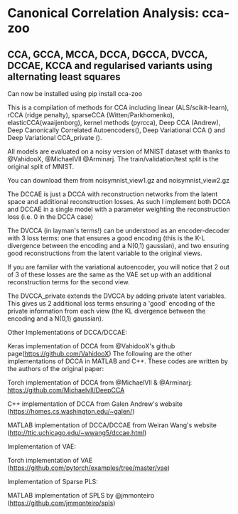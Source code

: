 # Canonical Correlation Analysis: cca-zoo
## CCA, GCCA, MCCA, DCCA, DGCCA, DVCCA, DCCAE, KCCA and regularised variants using alternating least squares

Can now be installed using pip install cca-zoo

This is a compilation of methods for CCA including linear (ALS/scikit-learn), rCCA (ridge penalty), sparseCCA (Witten/Parkhomenko), elasticCCA(waaijenborg), kernel methods (pyrcca), Deep CCA (Andrew), Deep Canonically Correlated Autoencoders(), Deep Variational CCA () and Deep Variational CCA_private ().

All models are evaluated on a noisy version of MNIST dataset with thanks to @VahidooX, @MichaelVll @Arminarj. The train/validation/test split is the original split of MNIST.

You can download them from noisymnist_view1.gz and noisymnist_view2.gz

The DCCAE is just a DCCA with reconstruction networks from the latent space and additional reconstruction losses. As such I implement both DCCA and DCCAE in a single model with a parameter weighting the reconstruction loss (i.e. 0 in the DCCA case)

The DVCCA (in layman's terms!) can be understood as an encoder-decoder with 3 loss terms: one that ensures a good encoding (this is the K-L divergence between the encoding and a N(0,1) gaussian), and two ensuring good reconstructions from the latent variable to the original views.

If you are familiar with the variational autoencoder, you will notice that 2 out of 3 of these losses are the same as the VAE set up with an additional reconstruction terms for the second view.

The DVCCA_private extends the DVCCA by adding private latent variables. This gives us 2 additional loss terms ensuring a 'good' encoding of the private information from each view (the KL divergence between the encoding and a N(0,1) gaussian). 

Other Implementations of DCCA/DCCAE:

Keras implementation of DCCA from @VahidooX's github page(https://github.com/VahidooX)
The following are the other implementations of DCCA in MATLAB and C++. These codes are written by the authors of the original paper:

Torch implementation of DCCA from @MichaelVll & @Arminarj: https://github.com/Michaelvll/DeepCCA

C++ implementation of DCCA from Galen Andrew's website (https://homes.cs.washington.edu/~galen/)

MATLAB implementation of DCCA/DCCAE from Weiran Wang's website (http://ttic.uchicago.edu/~wwang5/dccae.html)

Implementation of VAE:

Torch implementation of VAE (https://github.com/pytorch/examples/tree/master/vae)

Implementation of Sparse PLS:

MATLAB implementation of SPLS by @jmmonteiro (https://github.com/jmmonteiro/spls)
